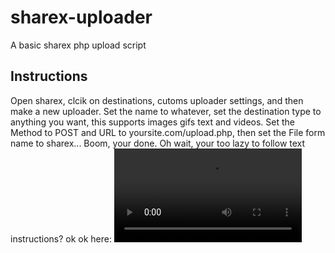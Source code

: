 # sharex-uploader
A basic sharex php upload script

## Instructions

Open sharex, clcik on destinations, cutoms uploader settings, and then make a new uploader. Set the name to whatever, set the destination type to anything you want, this supports images gifs text and videos. Set the Method to POST and URL to yoursite.com/upload.php, then set the File form name to sharex... Boom, your done. Oh wait, your too lazy to follow text instructions? ok ok here: ![lazyass](http://corduroys.host/1xtf.mp4)
